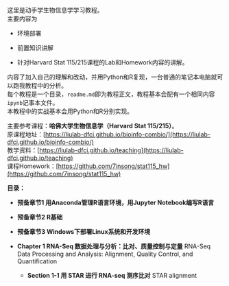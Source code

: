 这里是动手学生物信息学学习教程。<br>
主要内容为

- 环境部署

- 前置知识讲解

- 针对Harvard Stat 115/215课程的Lab和Homework内容的讲解。<br>

内容了加入自己的理解和改动，并用Python和R复现，一台普通的笔记本电脑就可以跑我教程中的分析。<br>
每个教程是一个目录，`readme.md`即为教程正文，教程基本会配有一个相同内容`ipynb`记事本文件。<br>本教程中的实战基本会用Python和R分别实现。<br>

主要参考课程：**哈佛大学生物信息学（Harvard Stat 115/215）**。<br>
原课程地址：[https://liulab-dfci.github.io/bioinfo-combio/](https://liulab-dfci.github.io/bioinfo-combio/)<br>
教学资料：[https://liulab-dfci.github.io/teaching](https://liulab-dfci.github.io/teaching)<br>
课程Homework：[https://github.com/7insong/stat115_hw](https://github.com/7insong/stat115_hw)<br>

**目录：**

- **预备章节1 用Anaconda管理R语言环境，用Jupyter Notebook编写R语言**

- **预备章节2 R基础**

- **预备章节3 Windows下部署Linux系统和开发环境**

- **Chapter 1 RNA-Seq 数据处理与分析：比对、质量控制与定量**
  RNA-Seq Data Processing and Analysis: Alignment, Quality Control, and Quantification
  - **Section 1-1 用 STAR 进行 RNA-seq 测序比对**
  STAR alignment
